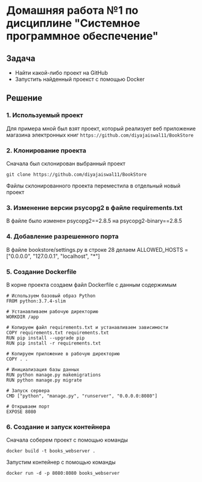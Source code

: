 # Домашняя работа №1 по дисциплине "Системное программное обеспечение"

## Задача
- Найти какой-либо проект на GitHub
- Запустить найденный проекст с помощью Docker

## Решение

### 1. Используемый проект
Для примера мной был взят проект, который реализует веб приложение магазина электронных книг
`https://github.com/diyajaiswal11/BookStore`

### 2. Клонирование проекта
Сначала был склонирован выбранный проект
```
git clone https://github.com/diyajaiswal11/BookStore
```
Файлы склонированного проекта переместила в отдельный новый проект

### 3. Изменение версии psycopg2 в файле requirements.txt
В файле было изменен psycopg2==2.8.5 на psycopg2-binary==2.8.5

### 4. Добавление разрешенного порта
В файле bookstore/settings.py в строке 28 делаем ALLOWED_HOSTS = ["0.0.0.0", "127.0.0.1", "localhost", "*"]

### 5. Создание Dockerfile
В корне проекта создаем файл Dockerfile с данным содержимым
```
# Используем базовый образ Python
FROM python:3.7.4-slim

# Устанавливаем рабочую директорию
WORKDIR /app

# Копируем файл requirements.txt и устанавливаем зависимости
COPY requirements.txt requirements.txt
RUN pip install --upgrade pip
RUN pip install -r requirements.txt

# Копируем приложение в рабочую директорию
COPY . .

# Инициализация базы данных
RUN python manage.py makemigrations
RUN python manage.py migrate

# Запуск сервера
CMD ["python", "manage.py", "runserver", "0.0.0.0:8080"]

# Открываем порт
EXPOSE 8080
```

### 6. Создание и запуск контейнера

Сначала соберем проект с помощью команды
```
docker build -t books_webserver .
```

Запустим контейнер с помощью команды
```
docker run -d -p 8080:8080 books_webserver
```
